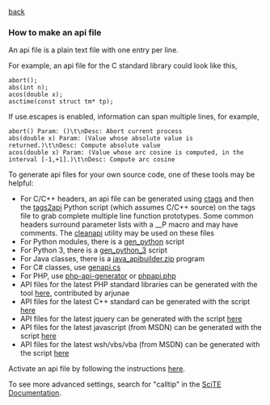 
[back](api_files.md) 

<a name="how_to_make_api"></a>
### How to make an api file

An api file is a plain text file with one entry per line.

For example, an api file for the C standard library could look like this,

```
abort();
abs(int n);
acos(double x);
asctime(const struct tm* tp);
```

If use.escapes is enabled, information can span multiple lines, for example,

```
abort() Param: ()\t\nDesc: Abort current process
abs(double x) Param: (Value whose absolute value is returned.)\t\nDesc: Compute absolute value
acos(double x) Param: (Value whose arc cosine is computed, in the interval [-1,+1].)\t\nDesc: Compute arc cosine
```

To generate api files for your own source code, one of these tools may be helpful:

* For C/C++ headers, an api file can be generated using [ctags](http://ctags.sourceforge.net/) and then the [tags2api](https://raw.githubusercontent.com/moltenjs/scite-files/master/files/files/api_files_gen/tags2api.py) Python script (which assumes C/C++ source) on the tags file to grab complete multiple line function prototypes. Some common headers surround parameter lists with a __P macro and may have comments. The [cleanapi](https://raw.githubusercontent.com/moltenjs/scite-files/master/files/files/api_files_gen/cleanapi.cc) utility may be used on these files
* For Python modules, there is a [gen_python](https://raw.githubusercontent.com/moltenjs/scite-files/master/files/files/api_files_gen/gen_python_api.py) script
* For Python 3, there is a [gen_python_3](https://raw.githubusercontent.com/moltenjs/scite-files/master/files/files/api_files_gen/gen_python_3_api.py) script
* For Java classes, there is a [java_apibuilder.zip](https://raw.githubusercontent.com/moltenjs/scite-files/master/files/files/api_files_gen/java_apibuilder.zip) program
* For C# classes, use [genapi.cs](https://raw.githubusercontent.com/moltenjs/scite-files/master/files/files/api_files_gen/gen_csgenapi.zip)
* For PHP, use [php-api-generator](https://raw.githubusercontent.com/moltenjs/scite-files/master/files/files/api_files_gen/gen_php-api-generator.zip) or [phpapi.php](https://raw.githubusercontent.com/moltenjs/scite-files/master/files/files/api_files_gen/phpapi.php.txt)
* API files for the latest PHP standard libraries can be generated with the tool [here](https://raw.githubusercontent.com/moltenjs/scite-files/master/files/files/api_files_gen/gen_php-from-online-docs.zip), contributed by arjunae
* API files for the latest C++ standard can be generated with the script [here](https://raw.githubusercontent.com/moltenjs/scite-files/master/files/files/api_files_gen/gen_cpp_cplusplusdotcom.zip)
* API files for the latest jquery can be generated with the script [here](https://raw.githubusercontent.com/moltenjs/scite-files/master/files/files/api_files_gen/gen_jquery.zip)
* API files for the latest javascript (from MSDN) can be generated with the script [here](https://raw.githubusercontent.com/moltenjs/scite-files/master/files/files/api_files_gen/gen_msdn_javascript.zip)
* API files for the latest wsh/vbs/vba (from MSDN) can be generated with the script [here](https://raw.githubusercontent.com/moltenjs/scite-files/master/files/files/api_files_gen/gen_msdn_wsh_vba.zip)

Activate an api file by following the instructions [here](api_files_howto_install_api.md).

To see more advanced settings, search for "calltip" in the [SciTE Documentation](http://www.scintilla.org/SciTEDoc.html).
